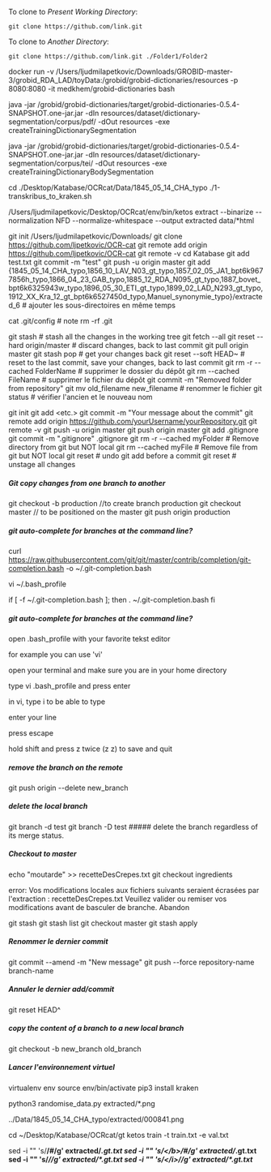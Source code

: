 To clone to *Present Working Directory*:

```
git clone https://github.com/link.git
```

To clone to *Another Directory*:

```
git clone https://github.com/link.git ./Folder1/Folder2
```



docker run -v /Users/ljudmilapetkovic/Downloads/GROBID-master-3/grobid_RDA_LAD/toyData:/grobid/grobid-dictionaries/resources -p 8080:8080 -it medkhem/grobid-dictionaries bash

java -jar /grobid/grobid-dictionaries/target/grobid-dictionaries-0.5.4-SNAPSHOT.one-jar.jar -dIn resources/dataset/dictionary-segmentation/corpus/pdf/  -dOut resources -exe createTrainingDictionarySegmentation

java -jar /grobid/grobid-dictionaries/target/grobid-dictionaries-0.5.4-SNAPSHOT.one-jar.jar -dIn resources/dataset/dictionary-segmentation/corpus/tei/  -dOut resources -exe createTrainingDictionaryBodySegmentation

cd ./Desktop/Katabase/OCRcat/Data/1845_05_14_CHA_typo
./1-transkribus_to_kraken.sh

/Users/ljudmilapetkovic/Desktop/OCRcat/env/bin/ketos extract --binarize --normalization NFD --normalize-whitespace --output extracted data/*html

git init /Users/ljudmilapetkovic/Downloads/
git clone https://github.com/ljpetkovic/OCR-cat
git remote add origin https://github.com/ljpetkovic/OCR-cat
git remote -v
cd Katabase
git add test.txt
git commit -m "test"
git push -u origin master
git add  {1845_05_14_CHA_typo,1856_10_LAV_N03_gt_typo,1857_02_05_JA1_bpt6k9677856h_typo,1866_04_23_GAB_typo,1885_12_RDA_N095_gt_typo,1887_bovet_bpt6k6325943w_typo,1896_05_30_ETI_gt_typo,1899_02_LAD_N293_gt_typo,1912_XX_Kra_12_gt_bpt6k6527450d_typo,Manuel_synonymie_typo}/extracted_6 # ajouter les sous-directoires en même temps

cat .git/config  # note <github-url>
rm -rf .git

git stash # stash all the changes in the working tree
git fetch --all
git reset --hard origin/master # discard changes, back to last commit
git pull origin master
git stash pop # get your changes back 
git reset --soft HEAD~ # reset to the last commit, save your changes, back to last commit
git rm -r --cached FolderName # supprimer le dossier du dépôt
git rm --cached FileName # supprimer le fichier du dépôt
git commit -m "Removed folder from repository"
git mv old_filename new_filename # renommer le fichier
git status # vérifier l'ancien et le nouveau nom


git init
git add <folder1> <folder2> <etc.>
git commit -m "Your message about the commit"
git remote add origin https://github.com/yourUsername/yourRepository.git
git remote -v
git push -u origin master
git push origin master
git add .gitignore
git commit -m ".gitignore" .gitignore
git rm -r --cached myFolder # Remove directory from git but NOT local
git rm --cached myFile # Remove file from git but NOT local
git reset <file> # undo git add before a commit 
git reset # unstage all changes

##### Git copy changes from one branch to another
git checkout -b production //to create branch production
git checkout master // to be positioned on the master 
git push origin production

##### git auto-complete for *branches* at the command line?

curl https://raw.githubusercontent.com/git/git/master/contrib/completion/git-completion.bash -o ~/.git-completion.bash

vi ~/.bash_profile

if [ -f ~/.git-completion.bash ]; then
  . ~/.git-completion.bash
fi

##### git auto-complete for *branches* at the command line?

open .bash_profile with your favorite tekst editor

for example you can use 'vi'

open your terminal and make sure you are in your home directory

type vi .bash_profile and press enter

in vi, type i to be able to type

enter your line

press escape

hold shift and press z twice (z z) to save and quit

##### remove the branch on the remote

git push origin --delete new_branch

##### delete the local branch

git branch -d test
git branch -D test ##### delete the branch regardless of its merge status.

##### Checkout to master

echo "moutarde" >> recetteDesCrepes.txt
git checkout ingredients

error: Vos modifications locales aux fichiers suivants seraient écrasées par l'extraction :
	recetteDesCrepes.txt
Veuillez valider ou remiser vos modifications avant de basculer de branche.
Abandon

git stash
git stash list
git checkout master
git stash apply

##### Renommer le dernier commit 

git commit --amend -m "New message" 
git push --force repository-name branch-name

##### Annuler le dernier add/commit

git reset HEAD^

##### copy the content of a branch to a new local branch

git checkout -b new_branch old_branch

##### Lancer l'environnement virtuel

virtualenv env
source env/bin/activate
pip3 install kraken

python3 randomise_data.py extracted/*.png

../Data/1845_05_14_CHA_typo/extracted/000841.png

cd ~/Desktop/Katabase/OCRcat/gt
ketos train -t train.txt -e val.txt

sed -i "" 's/<b>/#/g' extracted/*.gt.txt
sed -i "" 's/<\/b>/#/g' extracted/*.gt.txt
sed -i "" 's/<i>/_/g' extracted/*.gt.txt
sed -i "" 's/<\/i>/_/g' extracted/*.gt.txt

